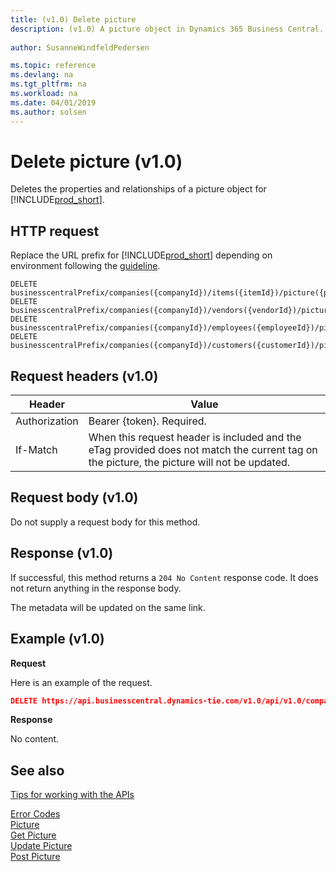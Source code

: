 ```yaml
---
title: (v1.0) Delete picture
description: (v1.0) A picture object in Dynamics 365 Business Central. 
 
author: SusanneWindfeldPedersen

ms.topic: reference
ms.devlang: na
ms.tgt_pltfrm: na
ms.workload: na
ms.date: 04/01/2019
ms.author: solsen
---
```


# Delete picture (v1.0)
Deletes the properties and relationships of a picture object for [!INCLUDE[prod_short](../../../includes/prod_short.md)].

## HTTP request
Replace the URL prefix for [!INCLUDE[prod_short](../../../includes/prod_short.md)] depending on environment following the [guideline](../../v1.0/endpoints-apis-for-dynamics.md).
```
DELETE businesscentralPrefix/companies({companyId})/items({itemId})/picture({pictureId})
DELETE businesscentralPrefix/companies({companyId})/vendors({vendorId})/picture({pictureId})
DELETE businesscentralPrefix/companies({companyId})/employees({employeeId})/picture({pictureId})
DELETE businesscentralPrefix/companies({companyId})/customers({customerId})/picture({pictureId})
```

## Request headers (v1.0)

|Header|Value|
|------|-----|
|Authorization  |Bearer {token}. Required. |
|If-Match| When this request header is included and the eTag provided does not match the current tag on the picture, the picture will not be updated.|

## Request body (v1.0)
Do not supply a request body for this method.

## Response (v1.0)
If successful, this method returns a `204 No Content` response code. It does not return anything in the response body.

The metadata will be updated on the same link.

## Example (v1.0)

**Request**

Here is an example of the request. 

```json
DELETE https://api.businesscentral.dynamics-tie.com/v1.0/api/v1.0/companies(companyId)/customers(customerId)/picture(pictureId)
```

**Response**

No content.

## See also
[Tips for working with the APIs](../../../developer/devenv-connect-apps-tips.md)  



[Error Codes](../dynamics_error_codes.md)  
[Picture](../resources/dynamics_picture.md)  
[Get Picture](dynamics_picture_get.md)  
[Update Picture](dynamics_picture_update.md)  
[Post Picture](dynamics_create_picture.md)  